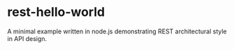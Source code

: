 # rest-hello-world
A minimal example written in node.js demonstrating REST architectural style in API design.
